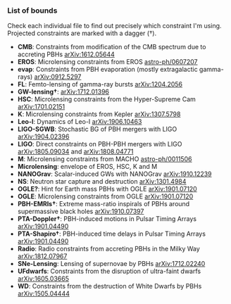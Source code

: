 ### List of bounds

Check each individual file to find out precisely which constraint I'm using. Projected constraints are marked with a dagger (†).

- **CMB**: Constraints from modification of the CMB spectrum due to accreting PBHs [arXiv:1612.05644](https://arxiv.org/abs/1612.05644) 
- **EROS**: Microlensing constraints from EROS [astro-ph/0607207](https://arxiv.org/abs/astro-ph/0607207)  
- **evap**: Constraints from PBH evaporation (mostly extragalactic gamma-rays) [arXiv:0912.5297](https://arxiv.org/abs/0912.5297)  
- **FL**: Femto-lensing of gamma-ray bursts [arXiv:1204.2056](https://arxiv.org/abs/1204.2056)  
- **GW-lensing†**: [arXiv:1712.01396](https://arxiv.org/abs/1712.01396)  
- **HSC**: Microlensing constraints from the Hyper-Supreme Cam [arXiv:1701.02151](https://arxiv.org/abs/1701.02151)  
- **K**: Microlensing constraints from Kepler [arXiv:1307.5798](https://arxiv.org/abs/1307.5798)  
- **Leo-I**: Dynamics of Leo-I [arXiv:1906.10463](https://arxiv.org/abs/1906.10463)  
- **LIGO-SGWB**: Stochastic BG of PBH mergers with LIGO [arXiv:1904.02396](https://arxiv.org/abs/1904.02396)  
- **LIGO**: Direct constraints on PBH-PBH mergers with LIGO [arXiv:1805.09034](https://arxiv.org/abs/1805.09034) and [arXiv:1808.04771](https://arxiv.org/abs/1808.04771)  
- **M**: Microlensing constraints from MACHO [astro-ph/0011506](https://arxiv.org/abs/astro-ph/0011506)  
- **Microlensing**: envelope of EROS, HSC, K and M  
- **NANOGrav**: Scalar-induced GWs with NANOGrav [arXiv:1910.12239](https://arxiv.org/abs/1910.12239)
- **NS**: Neutron star capture and destruction [arXiv:1301.4984](https://arxiv.org/abs/1301.4984)  
- **OGLE?**: Hint for Earth mass PBHs with OGLE [arXiv:1901.07120](https://arxiv.org/abs/1901.07120)
- **OGLE**: Microlensing constraints from OGLE [arXiv:1901.07120](https://arxiv.org/abs/1901.07120)  
- **PBH-EMRIs†**: Extreme mass-ratio inspirals of PBHs around supermassive black holes [arXiv:1910.07397](https://arxiv.org/abs/1910.07397)  
- **PTA-Doppler†**: PBH-induced motions in Pulsar Timing Arrays [arXiv:1901.04490](https://arxiv.org/abs/1901.04490)  
- **PTA-Shapiro†**: PBH-induced time delays in Pulsar Timing Arrays [arXiv:1901.04490](https://arxiv.org/abs/1901.04490)  
- **Radio**: Radio constraints from accreting PBHs in the Milky Way [arXiv:1812.07967](https://arxiv.org/abs/1812.07967)  
- **SNe-Lensing**: Lensing of supernovae by PBHs [arXiv:1712.02240](https://arxiv.org/abs/1712.02240)  
- **UFdwarfs**: Constraints from the disruption of ultra-faint dwarfs [arXiv:1605.03665](https://arxiv.org/abs/1605.03665)  
- **WD**: Constraints from the destruction of White Dwarfs by PBHs [arXiv:1505.04444](https://arxiv.org/abs/1505.04444)
